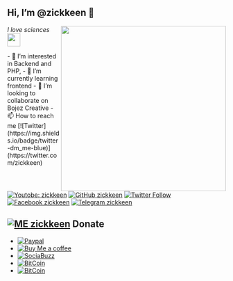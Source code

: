 <h2> Hi, I’m @zickkeen 👋</h2>
<img align='right' src="https://github-readme-stats.vercel.app/api?username=zickkeen&show_icons=true&theme=radical" width="380">
<p><em>I love sciences <img src="https://media.giphy.com/media/WUlplcMpOCEmTGBtBW/giphy.gif" width="30"><br>
</em></p>
- 👀 I’m interested in Backend and PHP,
- 🌱 I’m currently learning frontend
- 💞️ I’m looking to collaborate on Bojez Creative
- 📫 How to reach me [![Twitter](https://img.shields.io/badge/twitter-dm_me-blue)](https://twitter.com/zickkeen)

[![Youtobe: zickkeen](https://img.shields.io/badge/subscribers-14k-red?logo=youtube&amp;style=social)](https://www.youtube.com/c/BojezCreative)
[![GitHub zickkeen](https://img.shields.io/github/followers/zickkeen?label=follow%20github&style=social)](https://github.com/zickkeen)
[![Twitter Follow](https://img.shields.io/badge/Follow-59-lightgrey?logo=twitter&style=social)](https://twitter.com/zickkeen)
[![Facebook zickkeen](https://img.shields.io/badge/Friends-zickeen-green?logo=facebook&label=facebook)](https://facebook.com/zickeen)
[![Telegram zickkeen](https://img.shields.io/badge/Telegram-zickkeen-green?logo=telegram&label=telegram)](https://t.me/zickkeen)
<br>

## [![ME zickkeen](https://img.shields.io/badge/ME-DONATE-ff69b4.svg?style=flat)](donasi) Donate
* [![Paypal](https://img.shields.io/badge/Paypal-zickkeen-blue)](https://paypal.me/donateZickkeen)
* [![Buy Me a coffee](https://img.shields.io/badge/BuyMeCofee-zickkeen-yellow)](https://buymeacoff.ee/zickkeen)
* [![SociaBuzz](https://img.shields.io/badge/SociaBuzz-zickkeen-green)](https://sociabuzz.com/zickkeen/tribe)
* [![BitCoin](https://img.shields.io/badge/btc-18xbSr5kmvxzpHEpJ43LAbXqdZ1XcmKQNf-green)](https://sociabuzz.com/zickkeen/tribe)
* [![BitCoin](https://img.shields.io/liberapay/gives/zickkeen?logo=zickkeen&style=social)](https://liberapay.com/zickkeen)
<br>
